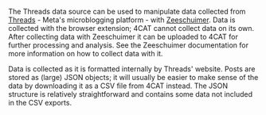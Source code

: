 The Threads data source can be used to manipulate data collected from [Threads](https://threads.net) - Meta's 
microblogging platform - with  [Zeeschuimer](https://github.com/digitalmethodsinitiative/zeeschuimer). Data is collected 
with the browser extension; 4CAT cannot collect data on its own. After collecting data with Zeeschuimer it can be 
uploaded to 4CAT for further processing and analysis. See the Zeeschuimer documentation for more information on how to 
collect data with it.

Data is collected as it is formatted internally by Threads' website. Posts are stored as (large) JSON objects; it 
will usually be easier to make sense of the data by downloading it as a CSV file from 4CAT instead. The JSON structure
is relatively straightforward and contains some data not included in the CSV exports.